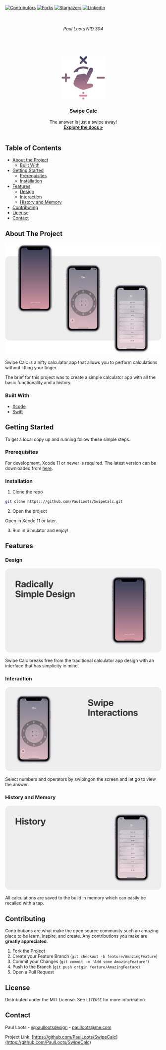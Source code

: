 
<!-- PROJECT SHIELDS -->
<!--
*** I'm using markdown "reference style" links for readability.
*** Reference links are enclosed in brackets [ ] instead of parentheses ( ).
*** See the bottom of this document for the declaration of the reference variables
-->
[![Contributors][contributors-shield]][contributors-url]
[![Forks][forks-shield]][forks-url]
[![Stargazers][stars-shield]][stars-url]
[![LinkedIn][linkedin-shield]][linkedin-url]



<!-- PROJECT LOGO -->
<br />
<h6 align="center">Paul Loots NID 304</h6>
<br />
<br />
<p align="center">
   
  <a href="https://github.com/PaulLoots/SwipeCalc">
    <img src="Images/logo.png" alt="Logo" width="140" height="140">
  </a>
  
  <h3 align="center">Swipe Calc</h3>

  <p align="center">
    The answer is just a swipe away!
    <br />
    <a href="#about-the-project"><strong>Explore the docs »</strong></a>
    <br />
    <br />
  </p>
</p>



<!-- TABLE OF CONTENTS -->
## Table of Contents

* [About the Project](#about-the-project)
  * [Built With](#built-with)
* [Getting Started](#getting-started)
  * [Prerequisites](#prerequisites)
  * [Installation](#installation)
* [Features](#features)
   * [Design](#design)
   * [Interaction](#interaction)
   * [History and Memory](#history-and-memory)
* [Contributing](#contributing)
* [License](#license)
* [Contact](#contact)



<!-- ABOUT THE PROJECT -->
## About The Project

[![Product Name Screen Shot][product-screenshot]](https://youtu.be/oszimryB3aU)

Swipe Calc is a nifty calculator app that allows you to perform calculations without lifting your finger.

The brief for this project was to create a simple calculator app with all the basic functionality and a history.

### Built With

* [Xcode](https://developer.apple.com/xcode/)
* [Swift](https://developer.apple.com/swift/)


<!-- GETTING STARTED -->
## Getting Started

To get a local copy up and running follow these simple steps.

### Prerequisites

For development, Xcode 11 or newer is required. The latest version can be downloaded from [here](https://developer.apple.com/xcode/resources/).

### Installation
 
1. Clone the repo
```sh
git clone https:://github.com/PaulLoots/SwipeCalc.git
```
2. Open the project

Open in Xcode 11 or later.

3. Run in Simulator and enjoy!


<!-- FEATURES -->
## Features

### Design

![image1][image1]

Swipe Calc breaks free from the traditional calculator app design with an interface that has simplicity in mind.

### Interaction

![image2][image2]

Select numbers and operators by swipingon the screen and let go to view the answer.

### History and Memory

![image3][image3]

All calculations are saved to the build in memory which can easily be recalled with a tap.


<!-- CONTRIBUTING -->
## Contributing

Contributions are what make the open source community such an amazing place to be learn, inspire, and create. Any contributions you make are **greatly appreciated**.

1. Fork the Project
2. Create your Feature Branch (`git checkout -b feature/AmazingFeature`)
3. Commit your Changes (`git commit -m 'Add some AmazingFeature'`)
4. Push to the Branch (`git push origin feature/AmazingFeature`)
5. Open a Pull Request



<!-- LICENSE -->
## License

Distributed under the MIT License. See `LICENSE` for more information.


<!-- CONTACT -->
## Contact

Paul Loots - [@paullootsdesign](https://www.instagram.com/paullootsdesign/) - paulloots@me.com

Project Link: [https://github.com/PaulLoots/SwipeCalc](https://github.com/PaulLoots/SwipeCalc)


<!-- MARKDOWN LINKS & IMAGES -->
<!-- https://www.markdownguide.org/basic-syntax/#reference-style-links -->
[contributors-shield]: https://img.shields.io/github/contributors/PaulLoots/SwipeCalc.svg?style=flat-square
[contributors-url]: https://github.com/PaulLoots/SwipeCalc/graphs/contributors
[forks-shield]: https://img.shields.io/github/forks/PaulLoots/SwipeCalc.svg?style=flat-square
[forks-url]: https://github.com/PaulLoots/SwipeCalc/network/members
[stars-shield]: https://img.shields.io/github/stars/PaulLoots/SwipeCalc.svg?style=flat-square
[stars-url]: https://github.com/PaulLoots/SwipeCalc/stargazers
[issues-shield]: https://img.shields.io/github/issues/PaulLoots/SwipeCalc.svg?style=flat-square
[issues-url]: https://github.com/PaulLoots/SwipeCalc/issues
[license-shield]: https://img.shields.io/github/license/PaulLoots/SwipeCalc.svg?style=flat-square
[license-url]: https://github.com/PaulLoots/SwipeCalc/master/LICENSE.txt
[linkedin-shield]: https://img.shields.io/badge/-LinkedIn-black.svg?style=flat-square&logo=linkedin&colorB=555
[linkedin-url]: https://www.linkedin.com/in/paullootsdesign
[product-screenshot]: Images/1.png
[image1]: Images/2.png
[image2]: Images/3.png
[image3]: Images/4.png
